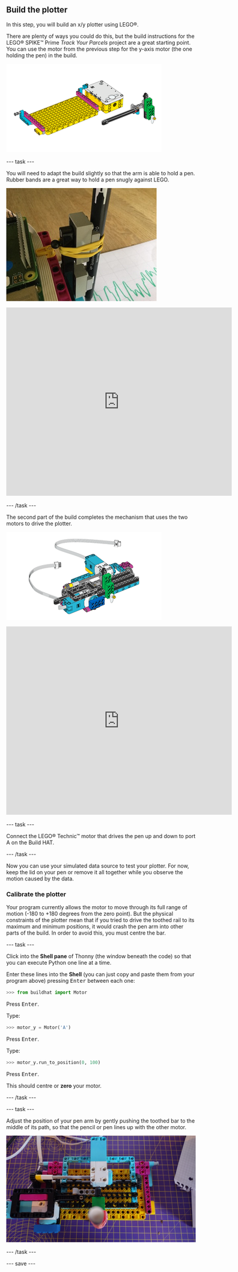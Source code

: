 ## Build the plotter

In this step, you will build an x/y plotter using LEGO®. 

There are plenty of ways you could do this, but the build instructions for the LEGO® SPIKE™ Prime *Track Your Parcels* project are a great starting point. You can use the motor from the previous step for the y-axis motor (the one holding the pen) in the build. 

![A drawing from the LEGO® instructions.](images/build1.png)

--- task ---

You will need to adapt the build slightly so that the arm is able to hold a pen. Rubber bands are a great way to hold a pen snugly against LEGO.

![A photo of the partially assembled plotter model, with a pen attached to the LEGO® elements with a rubber band.](images/rubber_bands.jpg)

<embed src="https://le-www-live-s.legocdn.com/sc/media/lessons/prime/pdf/building-instructions/track-your-packages-bi-pdf-book1of2-05883f81fed73ac3738781d084e0d4e2.pdf" width="600" height="500" alt="pdf" pluginspage="http://www.adobe.com/products/acrobat/readstep2.html">

--- /task ---

The second part of the build completes the mechanism that uses the two motors to drive the plotter.

![A drawing from the second part of the LEGO® instructions.](images/build2.png)

<embed src="https://le-www-live-s.legocdn.com/sc/media/lessons/prime/pdf/building-instructions/track-your-packages-bi-pdf-book2of2-80dc3c8c61ec2d2ffa785b688326ef74.pdf" width="600" height="500" alt="pdf" pluginspage="http://www.adobe.com/products/acrobat/readstep2.html">

--- task ---

Connect the LEGO® Technic™ motor that drives the pen up and down to port A on the Build HAT.

--- /task ---

Now you can use your simulated data source to test your plotter. For now, keep the lid on your pen or remove it all together while you observe the motion caused by the data.

### Calibrate the plotter

Your program currently allows the motor to move through its full range of motion (-180 to +180 degrees from the zero point). But the physical constraints of the plotter mean that if you tried to drive the toothed rail to its maximum and minimum positions, it would crash the pen arm into other parts of the build. In order to avoid this, you must centre the bar.

--- task ---

Click into the **Shell pane** of Thonny (the window beneath the code) so that you can execute Python one line at a time. 

Enter these lines into the **Shell** (you can just copy and paste them from your program above) pressing <kbd>Enter</kbd> between each one:

```python
>>> from buildhat import Motor
```
Press <kbd>Enter</kbd>.

Type:
```python
>>> motor_y = Motor('A')
```
Press <kbd>Enter</kbd>.

Type:
```python
>>> motor_y.run_to_position(0, 100)
```
Press <kbd>Enter</kbd>.

This should centre or **zero** your motor.

--- /task ---

--- task ---

Adjust the position of your pen arm by gently pushing the toothed bar to the middle of its path, so that the pencil or pen lines up with the other motor.

![The pencil is central to the housing, in line with the motor used to drive the paper feeder.](images/pencil_lined_up.jpg)

--- /task ---

--- save ---

